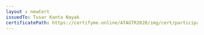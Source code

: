 ```yaml
--- 
layout : newCert 
issuedTo: Tusar Kanta Nayak 
certificatePath: https://certifyme.online/ATAGTR2020/img/cert/participant/TusarKantaNayak_6b198.png
--- 
```


